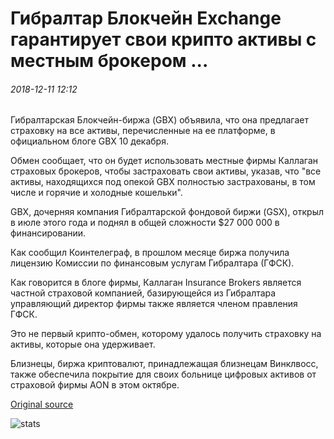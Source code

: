 # Гибралтар Блокчейн Exchange гарантирует свои крипто активы с местным брокером ...

###### 2018-12-11 12:12

Гибралтарская Блокчейн-биржа (GBX) объявила, что она предлагает страховку на все активы, перечисленные на ее платформе, в официальном блоге GBX 10 декабря.

Обмен сообщает, что он будет использовать местные фирмы Каллаган страховых брокеров, чтобы застраховать свои активы, указав, что "все активы, находящихся под опекой GBX полностью застрахованы, в том числе и горячие и холодные кошельки".

GBX, дочерняя компания Гибралтарской фондовой биржи (GSX), открыл в июле этого года и поднял в общей сложности $27 000 000 в финансировании.

Как сообщил Коинтелеграф, в прошлом месяце биржа получила лицензию Комиссии по финансовым услугам Гибралтара (ГФСК).

Как говорится в блоге фирмы, Каллаган Insurance Brokers является частной страховой компанией, базирующейся из Гибралтара управляющий директор фирмы также является членом правления ГФСК.

Это не первый крипто-обмен, которому удалось получить страховку на активы, которые она удерживает.

Близнецы, биржа криптовалют, принадлежащая близнецам Винклвосс, также обеспечила покрытие для своих больнице цифровых активов от страховой фирмы AON в этом октябре.

[Original source](https://cointelegraph.com/news/gibraltar-blockchain-exchange-insures-its-crypto-assets-with-local-broker)

![stats](https://c.statcounter.com/11760860/0/a89fa40b/1/ "stats")